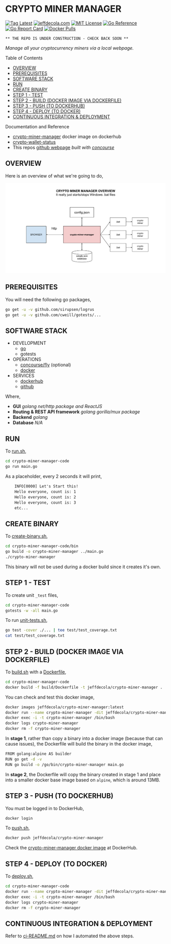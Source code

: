 # CRYPTO MINER MANAGER

[![Tag Latest](https://img.shields.io/github/v/tag/jeffdecola/crypto-miner-manager)](https://github.com/JeffDeCola/crypto-miner-manager/tags)
[![jeffdecola.com](https://img.shields.io/badge/website-jeffdecola.com-blue)](https://jeffdecola.com)
[![MIT License](https://img.shields.io/:license-mit-blue.svg)](https://jeffdecola.mit-license.org)
[![Go Reference](https://pkg.go.dev/badge/github.com/JeffDeCola/crypto-miner-manager.svg)](https://pkg.go.dev/github.com/JeffDeCola/crypto-miner-manager)
[![Go Report Card](https://goreportcard.com/badge/github.com/JeffDeCola/crypto-miner-manager)](https://goreportcard.com/report/github.com/JeffDeCola/crypto-miner-manager)
[![Docker Pulls](https://badgen.net/docker/pulls/jeffdecola/crypto-miner-manager?icon=docker&label=pulls)](https://hub.docker.com/r/jeffdecola/crypto-miner-manager/)

```text
** THE REPO IS UNDER CONSTRUCTION - CHECK BACK SOON **
```

_Manage all your cryptocurrency miners via a local webpage._

Table of Contents

* [OVERVIEW](https://github.com/JeffDeCola/crypto-miner-manager#overview)
* [PREREQUISITES](https://github.com/JeffDeCola/crypto-miner-manager#prerequisites)
* [SOFTWARE STACK](https://github.com/JeffDeCola/crypto-miner-manager#software-stack)
* [RUN](https://github.com/JeffDeCola/crypto-miner-manager#run)
* [CREATE BINARY](https://github.com/JeffDeCola/crypto-miner-manager#create-binary)
* [STEP 1 - TEST](https://github.com/JeffDeCola/crypto-miner-manager#step-1---test)
* [STEP 2 - BUILD (DOCKER IMAGE VIA DOCKERFILE)](https://github.com/JeffDeCola/crypto-miner-manager#step-2---build-docker-image-via-dockerfile)
* [STEP 3 - PUSH (TO DOCKERHUB)](https://github.com/JeffDeCola/crypto-miner-manager#step-3---push-to-dockerhub)
* [STEP 4 - DEPLOY (TO DOCKER)](https://github.com/JeffDeCola/crypto-miner-manager#step-4---deploy-to-docker)
* [CONTINUOUS INTEGRATION & DEPLOYMENT](https://github.com/JeffDeCola/crypto-miner-manager#continuous-integration--deployment)

Documentation and Reference

* [crypto-miner-manager](https://hub.docker.com/r/jeffdecola/crypto-miner-manager)
  docker image on dockerhub
* [crypto-wallet-status](https://github.com/JeffDeCola/crypto-wallet-status)
* This repos
  [github webpage](https://jeffdecola.github.io/crypto-miner-manager/)
  _built with
  [concourse](https://github.com/JeffDeCola/crypto-miner-manager/blob/master/ci-README.md)_

## OVERVIEW

Here is an overview of what we're going to do,

![IMAGE - crypto-miner-manager-overview - IMAGE](docs/pics/crypto-miner-manager-overview.svg)

## PREREQUISITES

You will need the following go packages,

```bash
go get -u -v github.com/sirupsen/logrus
go get -u -v github.com/cweill/gotests/...
```

## SOFTWARE STACK

* DEVELOPMENT
  * [go](https://github.com/JeffDeCola/my-cheat-sheets/tree/master/software/development/languages/go-cheat-sheet)
  * gotests
* OPERATIONS
  * [concourse/fly](https://github.com/JeffDeCola/my-cheat-sheets/tree/master/software/operations/continuous-integration-continuous-deployment/concourse-cheat-sheet)
    (optional)
  * [docker](https://github.com/JeffDeCola/my-cheat-sheets/tree/master/software/operations/orchestration/builds-deployment-containers/docker-cheat-sheet)
* SERVICES
  * [dockerhub](https://hub.docker.com/)
  * [github](https://github.com/)

Where,

* **GUI**
  _golang net/http package and ReactJS_
* **Routing & REST API framework**
  _golang gorilla/mux package_
* **Backend**
  _golang_
* **Database**
  _N/A_

## RUN

To
[run.sh](https://github.com/JeffDeCola/crypto-miner-manager/blob/master/crypto-miner-manager-code/run.sh),

```bash
cd crypto-miner-manager-code
go run main.go
```

As a placeholder, every 2 seconds it will print,

```txt
    INFO[0000] Let's Start this!
    Hello everyone, count is: 1
    Hello everyone, count is: 2
    Hello everyone, count is: 3
    etc...
```

## CREATE BINARY

To
[create-binary.sh](https://github.com/JeffDeCola/crypto-miner-manager/blob/master/crypto-miner-manager-code/bin/create-binary.sh),

```bash
cd crypto-miner-manager-code/bin
go build -o crypto-miner-manager ../main.go
./crypto-miner-manager
```

This binary will not be used during a docker build
since it creates it's own.

## STEP 1 - TEST

To create unit `_test` files,

```bash
cd crypto-miner-manager-code
gotests -w -all main.go
```

To run
[unit-tests.sh](https://github.com/JeffDeCola/crypto-miner-manager/tree/master/crypto-miner-manager-code/test/unit-tests.sh),

```bash
go test -cover ./... | tee test/test_coverage.txt
cat test/test_coverage.txt
```

## STEP 2 - BUILD (DOCKER IMAGE VIA DOCKERFILE)

To
[build.sh](https://github.com/JeffDeCola/crypto-miner-manager/blob/master/crypto-miner-manager-code/build/build.sh)
with a
[Dockerfile](https://github.com/JeffDeCola/crypto-miner-manager/blob/master/crypto-miner-manager-code/build/Dockerfile),

```bash
cd crypto-miner-manager-code
docker build -f build/Dockerfile -t jeffdecola/crypto-miner-manager .
```

You can check and test this docker image,

```bash
docker images jeffdecola/crypto-miner-manager:latest
docker run --name crypto-miner-manager -dit jeffdecola/crypto-miner-manager
docker exec -i -t crypto-miner-manager /bin/bash
docker logs crypto-miner-manager
docker rm -f crypto-miner-manager
```

In **stage 1**, rather than copy a binary into a docker image (because
that can cause issues), the Dockerfile will build the binary in the
docker image,

```bash
FROM golang:alpine AS builder
RUN go get -d -v
RUN go build -o /go/bin/crypto-miner-manager main.go
```

In **stage 2**, the Dockerfile will copy the binary created in
stage 1 and place into a smaller docker base image based
on `alpine`, which is around 13MB.

## STEP 3 - PUSH (TO DOCKERHUB)

You must be logged in to DockerHub,

```bash
docker login
```

To
[push.sh](https://github.com/JeffDeCola/crypto-miner-manager/blob/master/crypto-miner-manager-code/push/push.sh),

```bash
docker push jeffdecola/crypto-miner-manager
```

Check the
[crypto-miner-manager docker image](https://hub.docker.com/r/jeffdecola/crypto-miner-manager)
at DockerHub.

## STEP 4 - DEPLOY (TO DOCKER)

To
[deploy.sh](https://github.com/JeffDeCola/crypto-miner-manager/blob/master/crypto-miner-manager-code/deploy/deploy.sh),

```bash
cd crypto-miner-manager-code
docker run --name crypto-miner-manager -dit jeffdecola/crypto-miner-manager
docker exec -i -t crypto-miner-manager /bin/bash
docker logs crypto-miner-manager
docker rm -f crypto-miner-manager
```

## CONTINUOUS INTEGRATION & DEPLOYMENT

Refer to
[ci-README.md](https://github.com/JeffDeCola/crypto-miner-manager/blob/master/ci-README.md)
on how I automated the above steps.
